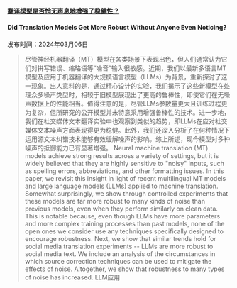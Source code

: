 #### [翻译模型是否悄无声息地增强了稳健性？](https://arxiv.org/abs/2403.03923)
#### Did Translation Models Get More Robust Without Anyone Even Noticing?
发布时间：2024年03月06日
> 尽管神经机器翻译（MT）模型在各类场景下表现出色，但人们通常认为它们对拼写错误、缩略语等“噪音”输入很敏感。近期，我们以最新多语言MT模型及应用于机器翻译的大规模语言模型（LLMs）为背景，重新探讨了这一现象。出人意料的是，通过精心设计的实验，我们揭示了这些新模型在处理众多噪声类型时，相较于旧模型展现出了更高的鲁棒性，即使它们在无噪声数据上的性能相当。值得注意的是，尽管LLMs参数量更大且训练过程更为复杂，但所研究的公开模型并未特意采用增强鲁棒性的技术。进一步地，我们在社交媒体文本翻译实验中也观察到类似的趋势，即LLMs在应对社交媒体文本噪声方面表现得更为稳健。此外，我们还深入分析了在何种情况下运用源文本纠错技术能够有效缓解噪声的影响。综上所述，现今模型对多种噪声的抵御能力已有显著增强。
> Neural machine translation (MT) models achieve strong results across a variety of settings, but it is widely believed that they are highly sensitive to "noisy" inputs, such as spelling errors, abbreviations, and other formatting issues. In this paper, we revisit this insight in light of recent multilingual MT models and large language models (LLMs) applied to machine translation. Somewhat surprisingly, we show through controlled experiments that these models are far more robust to many kinds of noise than previous models, even when they perform similarly on clean data. This is notable because, even though LLMs have more parameters and more complex training processes than past models, none of the open ones we consider use any techniques specifically designed to encourage robustness. Next, we show that similar trends hold for social media translation experiments -- LLMs are more robust to social media text. We include an analysis of the circumstances in which source correction techniques can be used to mitigate the effects of noise. Altogether, we show that robustness to many types of noise has increased.
LLM应用